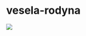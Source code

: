 vesela-rodyna
=============

![](https://www.codeship.io/projects/0372def0-6f00-0131-abe3-42bd371bdc55/status)
